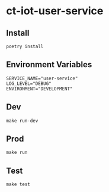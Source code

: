 # ct-iot-user-service

## Install
```
poetry install
```

## Environment Variables
```
SERVICE_NAME="user-service"
LOG_LEVEL="DEBUG"
ENVIRONMENT="DEVELOPMENT"
```

## Dev
```
make run-dev
```

## Prod
```
make run
```

## Test
```
make test
```
